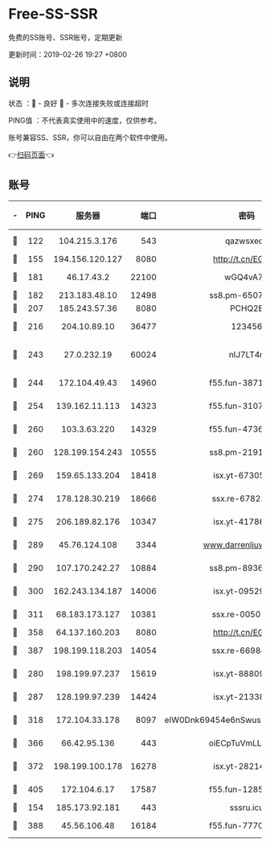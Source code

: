 # Free-SS-SSR

免费的SS账号、SSR账号，定期更新

更新时间：2019-02-26 19:27 +0800

## 说明

状态     ：🙂 - 良好 🙁 - 多次连接失败或连接超时

PING值   ：不代表真实使用中的速度，仅供参考。

账号兼容SS、SSR，你可以自由在两个软件中使用。

👉[扫码页面](https://liesauer.github.io/free-ss-ssr.github.io/)👈

## 账号

|-|PING|服务器|端口|密码|加密方式|区域|
|:----:|:----:|:-----:|-----:|:----:|:----:|:----:|
|🙂|122|104.215.3.176|543|qazwsxedc|aes-256-gcm|JP|
|🙂|155|194.156.120.127|8080|http://t.cn/EGJIyrl|rc4-md5|RU|
|🙂|181|46.17.43.2|22100|wGQ4vA7D|aes-256-gcm|RU|
|🙂|182|213.183.48.10|12498|ss8.pm-65077768|rc4-md5|RU|
|🙂|207|185.243.57.36|8080|PCHQ2E|rc4-md5|US|
|🙂|216|204.10.89.10|36477|123456|aes-256-cfb|US|
|🙂|243|27.0.232.19|60024|nIJ7LT4n|xchacha20-ietf-poly1305|HK|
|🙂|244|172.104.49.43|14960|f55.fun-38711662|aes-256-cfb|SG|
|🙂|254|139.162.11.113|14323|f55.fun-31072874|aes-256-cfb|SG|
|🙂|260|103.3.63.220|14329|f55.fun-47367810|aes-256-cfb|SG|
|🙂|260|128.199.154.243|10555|ss8.pm-21916657|aes-256-cfb|SG|
|🙂|269|159.65.133.204|18418|isx.yt-67305082|aes-256-cfb|SG|
|🙂|274|178.128.30.219|18666|ssx.re-67823309|aes-256-cfb|SG|
|🙂|275|206.189.82.176|10347|isx.yt-41786271|aes-256-cfb|SG|
|🙂|289|45.76.124.108|3344|www.darrenliuwei.com|aes-256-cfb|AU|
|🙂|290|107.170.242.27|10884|ss8.pm-89367697|aes-256-cfb|US|
|🙂|300|162.243.134.187|14006|isx.yt-09529412|aes-256-cfb|US|
|🙂|311|68.183.173.127|10381|ssx.re-00501672|aes-256-cfb|US|
|🙂|358|64.137.160.203|8080|http://t.cn/EGJIyrl|rc4-md5|CA|
|🙂|387|198.199.118.203|14054|ssx.re-66984414|aes-256-cfb|US|
|🙂|280|198.199.97.237|15619|isx.yt-88809686|aes-256-cfb|US|
|🙂|287|128.199.97.239|14424|isx.yt-21338454|aes-256-cfb|SG|
|🙂|318|172.104.33.178|8097|eIW0Dnk69454e6nSwuspv9DmS201tQ0D|aes-256-cfb|SG|
|🙂|366|66.42.95.136|443|oiECpTuVmLLxk4Ts|aes-256-cfb|US|
|🙂|372|198.199.100.178|16278|isx.yt-28214890|aes-256-cfb|US|
|🙂|405|172.104.6.17|17587|f55.fun-12854977|aes-256-cfb|US|
|🙁|154|185.173.92.181|443|sssru.icu|rc4-md5|RU|
|🙁|388|45.56.106.48|16184|f55.fun-77705055|aes-256-cfb|US|
